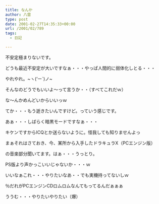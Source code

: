 ```yaml
---
title: なんか
author: 八雲
type: post
date: 2001-02-27T14:35:33+00:00
url: /2001/02/789
tags:
  - 日記

---
```

不安定極まりないです。
  
どうも最近不安定が大いですなぁ・・・やっぱ人間的に弱体化しとる・・・
  
やれやれ。~ヽ(&#8216;ー\`)ノ~
  
そんなのどうでもいいよ～って言うか・・（すべてこれだｗ）
  
な～んかめんどいからいいっｗ
  
てか・・・もう逝きたいんですけど。っていう感じです。
  
あぁ・・・しばらく暗黒モードですなぁ・・・
  
キケンですからICQとか送らないように。怪我しても知りませんよっ

まぁそれはさておき、今、某所から入手したドラキュラX（PCエンジン版）
  
の音楽部分聞いてます。はぁ・・・うっとり。
  
PS版より声かっこいいじゃないか・・・ｗ
  
いいなぁこれ・・・やりたいなあ・・でも実機持ってないしｗ
  
％だれがPCエンジンCDロムロムなんてもってるんだぁぁぁ
  
ううむ・・・やりたいやりたい（爆）
